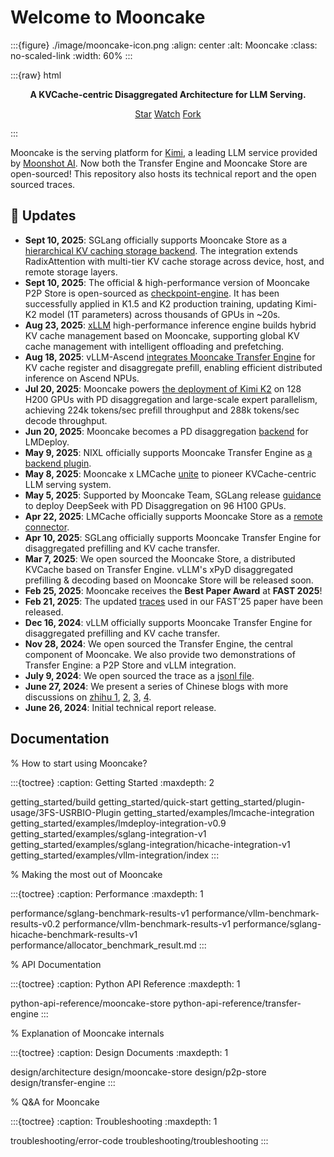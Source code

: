 # Welcome to Mooncake

:::{figure} ./image/mooncake-icon.png
:align: center
:alt: Mooncake
:class: no-scaled-link
:width: 60%
:::

:::{raw} html
<p style="text-align:center">
<strong>A KVCache-centric Disaggregated Architecture for LLM Serving.
</strong>
</p>

<p style="text-align:center">
<script async defer src="https://buttons.github.io/buttons.js"></script>
<a class="github-button" href="https://github.com/kvcache-ai/Mooncake" data-show-count="true" data-size="large" aria-label="Star">Star</a>
<a class="github-button" href="https://github.com/kvcache-ai/Mooncake/subscription" data-icon="octicon-eye" data-size="large" aria-label="Watch">Watch</a>
<a class="github-button" href="https://github.com/kvcache-ai/Mooncake/fork" data-icon="octicon-repo-forked" data-size="large" aria-label="Fork">Fork</a>
</p>
:::

Mooncake is the serving platform for  <a href="https://kimi.ai/">Kimi</a>, a leading LLM service provided by <a href="https://www.moonshot.cn/">Moonshot AI</a>.
Now both the Transfer Engine and Mooncake Store are open-sourced!
This repository also hosts its technical report and the open sourced traces. 

<h2 id="updates">🔄 Updates</h2>

 - **Sept 10, 2025**: SGLang officially supports Mooncake Store as a [hierarchical KV caching storage backend](https://lmsys.org/blog/2025-09-10-sglang-hicache/). The integration extends RadixAttention with multi-tier KV cache storage across device, host, and remote storage layers.
 - **Sept 10, 2025**: The official & high-performance version of Mooncake P2P Store is open-sourced as [checkpoint-engine](https://github.com/MoonshotAI/checkpoint-engine/). It has been successfully applied in K1.5 and K2 production training, updating Kimi-K2 model (1T parameters) across thousands of GPUs in ~20s.
 - **Aug 23, 2025**: [xLLM](https://github.com/jd-opensource/xllm) high-performance inference engine builds hybrid KV cache management based on Mooncake, supporting global KV cache management with intelligent offloading and prefetching.
 - **Aug 18, 2025**: vLLM-Ascend [integrates Mooncake Transfer Engine](https://github.com/vllm-project/vllm-ascend/blob/main/examples/disaggregated_prefill_v1/mooncake_connector_deployment_guide.md) for KV cache register and disaggregate prefill, enabling efficient distributed inference on Ascend NPUs.
 - **Jul 20, 2025**: Mooncake powers [the deployment of Kimi K2](https://lmsys.org/blog/2025-07-20-k2-large-scale-ep/) on 128 H200 GPUs with PD disaggregation and large-scale expert parallelism, achieving 224k tokens/sec prefill throughput and 288k tokens/sec decode throughput.
 - **Jun 20, 2025**: Mooncake becomes a PD disaggregation [backend](https://github.com/kvcache-ai/Mooncake/blob/main/doc/en/lmdeploy-integration-v0.9.md) for LMDeploy.
 - **May 9, 2025**: NIXL officially supports Mooncake Transfer Engine as [a backend plugin](https://github.com/ai-dynamo/nixl/blob/main/src/plugins/mooncake/README.md).
 - **May 8, 2025**: Mooncake x LMCache <a href="https://github.com/kvcache-ai/Mooncake/blob/main/doc/en/lmcache-integration.md" target="_blank">unite</a> to pioneer KVCache-centric LLM serving system.
 - **May 5, 2025**: Supported by Mooncake Team, SGLang release <a href="https://lmsys.org/blog/2025-05-05-large-scale-ep/" target="_blank">guidance</a> to deploy DeepSeek with PD Disaggregation on 96 H100 GPUs.
 - **Apr 22, 2025**: LMCache officially supports Mooncake Store as a <a href="https://blog.lmcache.ai/2025-04-22-tencent/" target="_blank">remote connector</a>.
 - **Apr 10, 2025**: SGLang officially supports Mooncake Transfer Engine for disaggregated prefilling and KV cache transfer.
 - **Mar 7, 2025**: We open sourced the Mooncake Store, a distributed KVCache based on Transfer Engine. vLLM's xPyD disaggregated prefilling & decoding based on Mooncake Store will be released soon.
 - **Feb 25, 2025**: Mooncake receives the **Best Paper Award** at **FAST 2025**!
 - **Feb 21, 2025**: The updated <a href="https://github.com/kvcache-ai/Mooncake/tree/main/FAST25-release/traces" target="_blank">traces</a> used in our FAST'25 paper have been released.
 - **Dec 16, 2024**: vLLM officially supports Mooncake Transfer Engine for disaggregated prefilling and KV cache transfer.
 - **Nov 28, 2024**: We open sourced the Transfer Engine, the central component of Mooncake. We also provide two demonstrations of Transfer Engine: a P2P Store and vLLM integration.
 - **July 9, 2024**: We open sourced the trace as a <a href="https://github.com/kvcache-ai/Mooncake/blob/main/mooncake_trace.jsonl" target="_blank">jsonl file</a>.
 - **June 27, 2024**: We present a series of Chinese blogs with more discussions on <a href="https://zhuanlan.zhihu.com/p/705754254">zhihu 1</a>, <a href="https://zhuanlan.zhihu.com/p/705910725">2</a>, <a href="https://zhuanlan.zhihu.com/p/706204757">3</a>, <a href="https://zhuanlan.zhihu.com/p/707997501">4</a>.
 - **June 26, 2024**: Initial technical report release.

## Documentation

% How to start using Mooncake?

:::{toctree}
:caption: Getting Started
:maxdepth: 2

getting_started/build
getting_started/quick-start
getting_started/plugin-usage/3FS-USRBIO-Plugin
getting_started/examples/lmcache-integration
getting_started/examples/lmdeploy-integration-v0.9
getting_started/examples/sglang-integration-v1
getting_started/examples/sglang-integration/hicache-integration-v1
getting_started/examples/vllm-integration/index
:::

% Making the most out of Mooncake

:::{toctree}
:caption: Performance
:maxdepth: 1

performance/sglang-benchmark-results-v1
performance/vllm-benchmark-results-v0.2
performance/vllm-benchmark-results-v1
performance/sglang-hicache-benchmark-results-v1
performance/allocator_benchmark_result.md
:::

% API Documentation

:::{toctree}
:caption: Python API Reference
:maxdepth: 1

python-api-reference/mooncake-store
python-api-reference/transfer-engine
:::

% Explanation of Mooncake internals

:::{toctree}
:caption: Design Documents
:maxdepth: 1

design/architecture
design/mooncake-store
design/p2p-store
design/transfer-engine
:::

% Q&A for Mooncake

:::{toctree}
:caption: Troubleshooting
:maxdepth: 1

troubleshooting/error-code
troubleshooting/troubleshooting
:::
